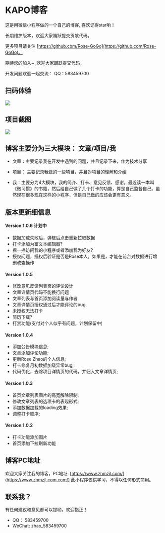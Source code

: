 # KAPO博客
这是用微信小程序做的一个自己的博客, 喜欢记得star哟！

长期维护版本，欢迎大家踊跃提交贡献代码，

更多项目请关注 [https://github.com/Rose-GoGo](https://github.com/Rose-GoGo)。

期待您的加入~ ,欢迎大家踊跃提交代码，

开发问题欢迎一起交流： QQ：583459700



## 扫码体验

<p><img src="https://zhmzjl.com/uploadfile/2018/1018/20181018070448419.jpg" /></p>


## 项目截图

<p>
    <img src="https://zhmzjl.com/uploadfile/2018/1018/20181018064945183.jpg" />
</p>


## 博客主要分为三大模块： 文章/项目/我

- 文章：主要记录我在开发中遇到的问题，并且记录下来，作为技术分享

- 项目： 主要记录我做的一些项目，并且对项目的理解和介绍

- 我：主要分为4大模块，我的简介、打卡、意见反馈、感谢。最近读一本叫《微习惯》的书籍，然后给自己做了几个打卡的功能，算是自己监督自己。虽然现在很多现在这样的小程序，但是自己做的应该会更有意义。



## 版本更新细信息
#### Version 1.0.6 计划中
-  数据加载失败后，弹框后点击重新拉取数据
-  打卡添加为富文本编辑器?
-  摇一摇访问我的小程序或者添加我为好友?
-  授权问题，授权后验证是否是Rose本人，如果是，才能在前台对数据进行增删改查操作

#### Version 1.0.5
-  修改意见反馈列表页的评论设计
-  文章详情页代码不能换行问题
-  文章列表与首页添加阅读量与作者
-  文章详情页授权通过后才能评论的bug
-  未授权无法打卡
-  简历下载?
-  打赏功能(支付对个人似乎有问题，计划保留中)

#### Version 1.0.4
-  添加公告模块信息;
-  文章添加评论功能;
-  更新Rose Zhao的个人信息;
-  打卡修复月初数据加载异常bug;
-  代码优化，去除项目详情页的代码，并归入文章详情页;

#### Version 1.0.3
-  首页文章列表图片的高宽解除限制;
-  修改文章列表的选项卡的表现形式;
-  添加数据加载的loading效果;
-  调整打卡顺序;

#### Version 1.0.2
-  打卡功能添加图片
-  首页添加下拉刷新功能


## 博客PC地址
欢迎大家关注我的博客，PC地址: [https://www.zhmzjl.com/](https://www.zhmzjl.com.com/)
此小程序仅供学习，不得以任何形式商用。

## 联系我？
有任何建议和意见都可以提哟，欢迎指正！
- QQ： 583459700
- WeChat: zhao_583459700

